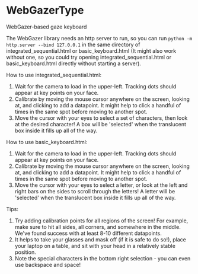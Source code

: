 # WebGazerType
WebGazer-based gaze keyboard

The WebGazer library needs an http server to run, so you can run `python -m http.server --bind 127.0.0.1` in the same directory of integrated_sequential.html or basic_keyboard.html (It might also work without one, so you could try opening integrated_sequential.html or basic_keyboard.html directly without starting a server).

How to use integrated_sequential.html:
1. Wait for the camera to load in the upper-left. Tracking dots should appear at key points on your face.
2. Calibrate by moving the mouse cursor anywhere on the screen, looking at, and clicking to add a datapoint. It might help to click a handful of times in the same spot before moving to another spot.
3. Move the cursor with your eyes to select a set of characters, then look at the desired character! A box will be 'selected' when the translucent box inside it fills up all of the way.

How to use basic_keyboard.html:
1. Wait for the camera to load in the upper-left. Tracking dots should appear at key points on your face.
2. Calibrate by moving the mouse cursor anywhere on the screen, looking at, and clicking to add a datapoint. It might help to click a handful of times in the same spot before moving to another spot.
3. Move the cursor with your eyes to select a letter, or look at the left and right bars on the sides to scroll through the letters! A letter will be 'selected' when the translucent box inside it fills up all of the way.

Tips:
1. Try adding calibration points for all regions of the screen! For example, make sure to hit all sides, all corners, and somewhere in the middle. We've found success with at least 8-10 different datapoints.
2. It helps to take your glasses and mask off (if it is safe to do so!), place your laptop on a table, and sit with your head in a relatively stable position.
3. Note the special characters in the bottom right selection - you can even use backspace and space!